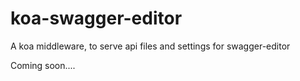 # koa-swagger-editor
A koa middleware, to serve api files and settings for swagger-editor

Coming soon....
